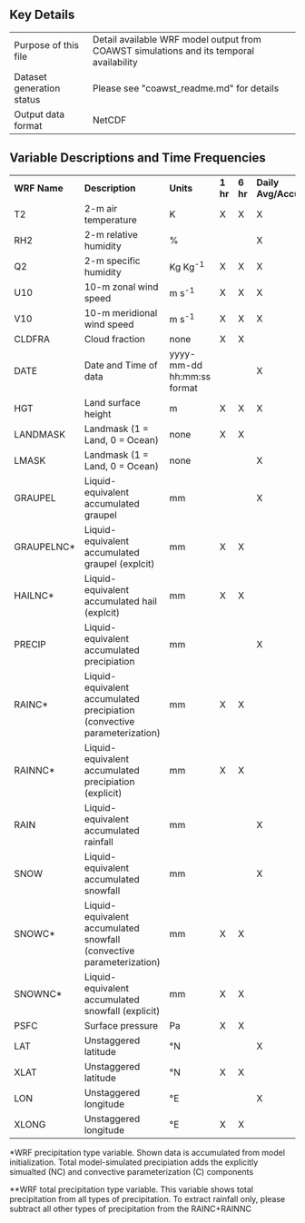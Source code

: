 ## Key Details

| | | 
|:-----|:-----|
| Purpose of this file | Detail available WRF model output from COAWST simulations and its temporal availability |
| Dataset generation status | Please see "coawst_readme.md" for details |
| Output data format | NetCDF |

## Variable Descriptions and Time Frequencies

| | | | | | | |
|:-----|:-----|:-----|:-----|:-----|:-----|:-----|
| **WRF Name** | **Description** | **Units** |  **1 hr** | **6 hr** | **Daily Avg/Accum** | **Monthly Avg/Accum** |
| T2 | 2-m air temperature | K | X | X | X | X |
| RH2 | 2-m relative humidity | % |   |   | X | X |
| Q2 | 2-m specific humidity | Kg Kg<sup>-1</sup> | X | X | X | X |
| U10 | 10-m zonal wind speed | m s<sup>-1</sup> | X | X | X | X |
| V10 | 10-m meridional wind speed | m s<sup>-1</sup> | X | X | X | X |
| CLDFRA | Cloud fraction | none | X  | X |  |  |
| DATE | Date and Time of data | yyyy-mm-dd hh:mm:ss format |   |   | X | X |
| HGT | Land surface height | m | X | X | X | X |
| LANDMASK | Landmask (1 = Land, 0 = Ocean) | none | X  | X |  |  |
| LMASK | Landmask (1 = Land, 0 = Ocean) | none |   |   | X | X |
| GRAUPEL | Liquid-equivalent accumulated graupel | mm |   |   | X | X |
| GRAUPELNC* | Liquid-equivalent accumulated graupel (explcit) | mm | X | X |  |  |
| HAILNC* | Liquid-equivalent accumulated hail (explcit) | mm | X | X |  |  |
| PRECIP | Liquid-equivalent accumulated precipiation | mm |   |   | X | X |
| RAINC* | Liquid-equivalent accumulated precipiation (convective parameterization) | mm | X | X |  |  |
| RAINNC* | Liquid-equivalent accumulated precipiation (explicit) | mm | X | X |  |  |
| RAIN | Liquid-equivalent accumulated rainfall | mm |   |   | X | X |
| SNOW | Liquid-equivalent accumulated snowfall | mm |   |   | X | X |
| SNOWC* | Liquid-equivalent accumulated snowfall (convective parameterization) | mm | X | X |  |  |
| SNOWNC* | Liquid-equivalent accumulated snowfall (explicit) | mm | X | X |  |  |
| PSFC | Surface pressure | Pa | X | X |  |  |
| LAT | Unstaggered latitude | °N |   |   | X | X |
| XLAT | Unstaggered latitude | °N | X  | X  |  |  |
| LON | Unstaggered longitude | °E |   |   | X | X |
| XLONG | Unstaggered longitude | °E |  X | X  |  |  |

*WRF precipitation type variable. Shown data is accumulated from model initialization. Total model-simulated precipiation adds the explicitly simualted (NC) and convective parameterization (C) components

**WRF total precipitation type variable. This variable shows total precipitation from all types of precipitation. To extract rainfall only, please subtract all other types of precipitation from the RAINC+RAINNC 

